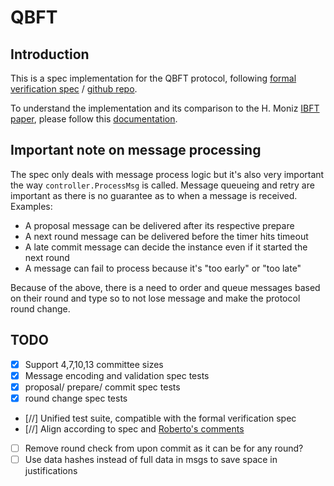 
# QBFT

## Introduction
This is a spec implementation for the QBFT protocol, following [formal verification spec](https://entethalliance.github.io/client-spec/qbft_spec.html#dfn-qbftspecification) / [github repo](https://github.com/ConsenSys/qbft-formal-spec-and-verification).

To understand the implementation and its comparison to the H. Moniz [IBFT paper](https://arxiv.org/pdf/2002.03613.pdf), please follow this [documentation](docs/README.md).

## Important note on message processing
The spec only deals with message process logic but it's also very important the way `controller.ProcessMsg` is called.
Message queueing and retry are important as there is no guarantee as to when a message is received.
Examples:
* A proposal message can be delivered after its respective prepare
* A next round message can be delivered before the timer hits timeout
* A late commit message can decide the instance even if it started the next round
* A message can fail to process because it's "too early" or "too late"

Because of the above, there is a need to order and queue messages based on their round and type so to not lose message and make the protocol round change.


## TODO
- [X] Support 4,7,10,13 committee sizes
- [X] Message encoding and validation spec tests
- [X] proposal/ prepare/ commit spec tests
- [X] round change spec tests
- [//] Unified test suite, compatible with the formal verification spec
- [//] Align according to spec and [Roberto's comments](./roberto_comments)
- [ ] Remove round check from upon commit as it can be for any round?
- [ ] Use data hashes instead of full data in msgs to save space in justifications